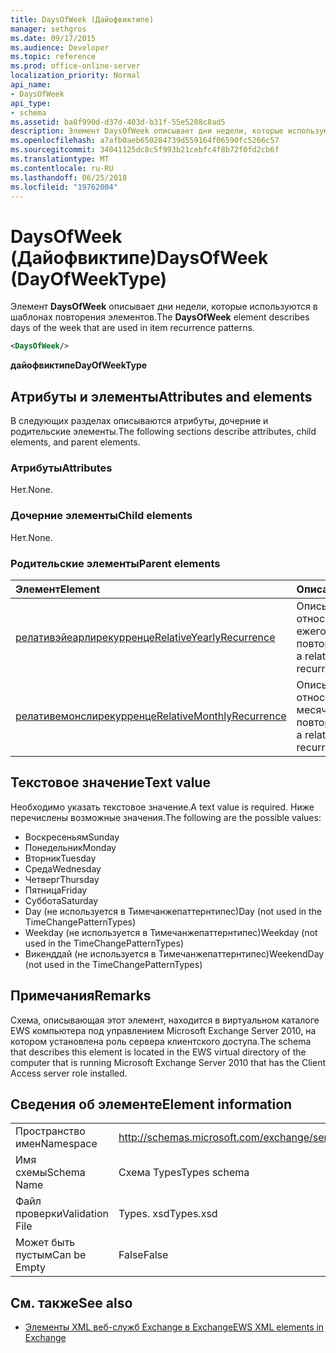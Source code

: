 ```yaml
---
title: DaysOfWeek (Дайофвиктипе)
manager: sethgros
ms.date: 09/17/2015
ms.audience: Developer
ms.topic: reference
ms.prod: office-online-server
localization_priority: Normal
api_name:
- DaysOfWeek
api_type:
- schema
ms.assetid: ba8f990d-d37d-403d-b31f-55e5208c8ad5
description: Элемент DaysOfWeek описывает дни недели, которые используются в шаблонах повторения элементов.
ms.openlocfilehash: a7afb0aeb650284739d559164f06590fc5266c57
ms.sourcegitcommit: 34041125dc8c5f993b21cebfc4f8b72f0fd2cb6f
ms.translationtype: MT
ms.contentlocale: ru-RU
ms.lasthandoff: 06/25/2018
ms.locfileid: "19762004"
---
```

# <a name="daysofweek-dayofweektype"></a><span data-ttu-id="263cb-103">DaysOfWeek (Дайофвиктипе)</span><span class="sxs-lookup"><span data-stu-id="263cb-103">DaysOfWeek (DayOfWeekType)</span></span>

<span data-ttu-id="263cb-104">Элемент **DaysOfWeek** описывает дни недели, которые используются в шаблонах повторения элементов.</span><span class="sxs-lookup"><span data-stu-id="263cb-104">The **DaysOfWeek** element describes days of the week that are used in item recurrence patterns.</span></span> 
  
```xml
<DaysOfWeek/>
```

<span data-ttu-id="263cb-105">**дайофвиктипе**</span><span class="sxs-lookup"><span data-stu-id="263cb-105">**DayOfWeekType**</span></span>

## <a name="attributes-and-elements"></a><span data-ttu-id="263cb-106">Атрибуты и элементы</span><span class="sxs-lookup"><span data-stu-id="263cb-106">Attributes and elements</span></span>

<span data-ttu-id="263cb-107">В следующих разделах описываются атрибуты, дочерние и родительские элементы.</span><span class="sxs-lookup"><span data-stu-id="263cb-107">The following sections describe attributes, child elements, and parent elements.</span></span>
  
### <a name="attributes"></a><span data-ttu-id="263cb-108">Атрибуты</span><span class="sxs-lookup"><span data-stu-id="263cb-108">Attributes</span></span>

<span data-ttu-id="263cb-109">Нет.</span><span class="sxs-lookup"><span data-stu-id="263cb-109">None.</span></span>
  
### <a name="child-elements"></a><span data-ttu-id="263cb-110">Дочерние элементы</span><span class="sxs-lookup"><span data-stu-id="263cb-110">Child elements</span></span>

<span data-ttu-id="263cb-111">Нет.</span><span class="sxs-lookup"><span data-stu-id="263cb-111">None.</span></span>
  
### <a name="parent-elements"></a><span data-ttu-id="263cb-112">Родительские элементы</span><span class="sxs-lookup"><span data-stu-id="263cb-112">Parent elements</span></span>

|<span data-ttu-id="263cb-113">**Элемент**</span><span class="sxs-lookup"><span data-stu-id="263cb-113">**Element**</span></span>|<span data-ttu-id="263cb-114">**Описание**</span><span class="sxs-lookup"><span data-stu-id="263cb-114">**Description**</span></span>|
|:-----|:-----|
|[<span data-ttu-id="263cb-115">релативэйеарлирекурренце</span><span class="sxs-lookup"><span data-stu-id="263cb-115">RelativeYearlyRecurrence</span></span>](relativeyearlyrecurrence.md) <br/> |<span data-ttu-id="263cb-116">Описывает относительный ежегодный шаблон повторения.</span><span class="sxs-lookup"><span data-stu-id="263cb-116">Describes a relative yearly recurrence pattern.</span></span>  <br/> |
|[<span data-ttu-id="263cb-117">релативемонслирекурренце</span><span class="sxs-lookup"><span data-stu-id="263cb-117">RelativeMonthlyRecurrence</span></span>](relativemonthlyrecurrence.md) <br/> |<span data-ttu-id="263cb-118">Описывает относительный месячный шаблон повторения.</span><span class="sxs-lookup"><span data-stu-id="263cb-118">Describes a relative monthly recurrence pattern.</span></span>  <br/> |
   
## <a name="text-value"></a><span data-ttu-id="263cb-119">Текстовое значение</span><span class="sxs-lookup"><span data-stu-id="263cb-119">Text value</span></span>

<span data-ttu-id="263cb-120">Необходимо указать текстовое значение.</span><span class="sxs-lookup"><span data-stu-id="263cb-120">A text value is required.</span></span> <span data-ttu-id="263cb-121">Ниже перечислены возможные значения.</span><span class="sxs-lookup"><span data-stu-id="263cb-121">The following are the possible values:</span></span>
  
- <span data-ttu-id="263cb-122">Воскресеньям</span><span class="sxs-lookup"><span data-stu-id="263cb-122">Sunday</span></span>    
- <span data-ttu-id="263cb-123">Понедельник</span><span class="sxs-lookup"><span data-stu-id="263cb-123">Monday</span></span>    
- <span data-ttu-id="263cb-124">Вторник</span><span class="sxs-lookup"><span data-stu-id="263cb-124">Tuesday</span></span>   
- <span data-ttu-id="263cb-125">Среда</span><span class="sxs-lookup"><span data-stu-id="263cb-125">Wednesday</span></span>    
- <span data-ttu-id="263cb-126">Четверг</span><span class="sxs-lookup"><span data-stu-id="263cb-126">Thursday</span></span>    
- <span data-ttu-id="263cb-127">Пятница</span><span class="sxs-lookup"><span data-stu-id="263cb-127">Friday</span></span>    
- <span data-ttu-id="263cb-128">Суббота</span><span class="sxs-lookup"><span data-stu-id="263cb-128">Saturday</span></span>    
- <span data-ttu-id="263cb-129">Day (не используется в Тимечанжепаттернтипес)</span><span class="sxs-lookup"><span data-stu-id="263cb-129">Day (not used in the TimeChangePatternTypes)</span></span>    
- <span data-ttu-id="263cb-130">Weekday (не используется в Тимечанжепаттернтипес)</span><span class="sxs-lookup"><span data-stu-id="263cb-130">Weekday (not used in the TimeChangePatternTypes)</span></span>    
- <span data-ttu-id="263cb-131">Викенддай (не используется в Тимечанжепаттернтипес)</span><span class="sxs-lookup"><span data-stu-id="263cb-131">WeekendDay (not used in the TimeChangePatternTypes)</span></span>
    
## <a name="remarks"></a><span data-ttu-id="263cb-132">Примечания</span><span class="sxs-lookup"><span data-stu-id="263cb-132">Remarks</span></span>

<span data-ttu-id="263cb-133">Схема, описывающая этот элемент, находится в виртуальном каталоге EWS компьютера под управлением Microsoft Exchange Server 2010, на котором установлена роль сервера клиентского доступа.</span><span class="sxs-lookup"><span data-stu-id="263cb-133">The schema that describes this element is located in the EWS virtual directory of the computer that is running Microsoft Exchange Server 2010 that has the Client Access server role installed.</span></span>
  
## <a name="element-information"></a><span data-ttu-id="263cb-134">Сведения об элементе</span><span class="sxs-lookup"><span data-stu-id="263cb-134">Element information</span></span>

|||
|:-----|:-----|
|<span data-ttu-id="263cb-135">Пространство имен</span><span class="sxs-lookup"><span data-stu-id="263cb-135">Namespace</span></span>  <br/> |http://schemas.microsoft.com/exchange/services/2006/types  <br/> |
|<span data-ttu-id="263cb-136">Имя схемы</span><span class="sxs-lookup"><span data-stu-id="263cb-136">Schema Name</span></span>  <br/> |<span data-ttu-id="263cb-137">Схема Types</span><span class="sxs-lookup"><span data-stu-id="263cb-137">Types schema</span></span>  <br/> |
|<span data-ttu-id="263cb-138">Файл проверки</span><span class="sxs-lookup"><span data-stu-id="263cb-138">Validation File</span></span>  <br/> |<span data-ttu-id="263cb-139">Types. xsd</span><span class="sxs-lookup"><span data-stu-id="263cb-139">Types.xsd</span></span>  <br/> |
|<span data-ttu-id="263cb-140">Может быть пустым</span><span class="sxs-lookup"><span data-stu-id="263cb-140">Can be Empty</span></span>  <br/> |<span data-ttu-id="263cb-141">False</span><span class="sxs-lookup"><span data-stu-id="263cb-141">False</span></span>  <br/> |
   
## <a name="see-also"></a><span data-ttu-id="263cb-142">См. также</span><span class="sxs-lookup"><span data-stu-id="263cb-142">See also</span></span>

- [<span data-ttu-id="263cb-143">Элементы XML веб-служб Exchange в Exchange</span><span class="sxs-lookup"><span data-stu-id="263cb-143">EWS XML elements in Exchange</span></span>](ews-xml-elements-in-exchange.md)

